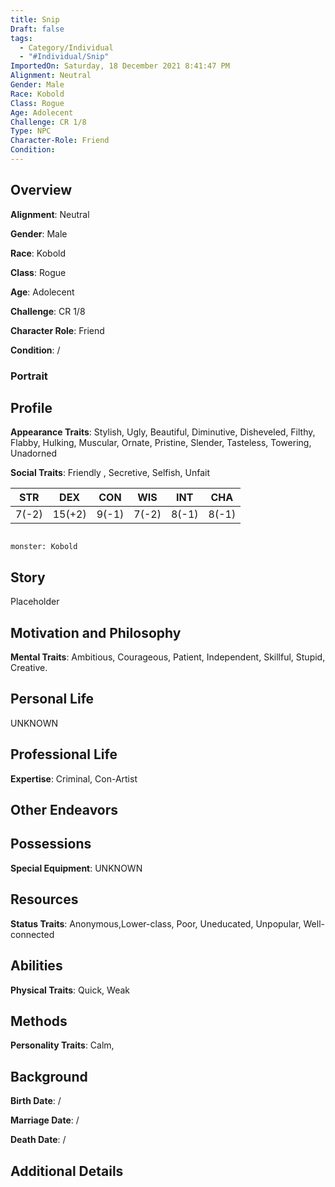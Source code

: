 ```yaml
---
title: Snip
Draft: false
tags:
  - Category/Individual
  - "#Individual/Snip"
ImportedOn: Saturday, 18 December 2021 8:41:47 PM
Alignment: Neutral
Gender: Male
Race: Kobold
Class: Rogue
Age: Adolecent
Challenge: CR 1/8
Type: NPC
Character-Role: Friend
Condition:
---
```

## Overview
**Alignment**: Neutral

**Gender**: Male

**Race**: Kobold 

**Class**: Rogue

**Age**: Adolecent

**Challenge**: CR 1/8

**Character Role**: Friend

**Condition**: /

### Portrait

## Profile
**Appearance Traits**: Stylish, Ugly, Beautiful, Diminutive, Disheveled, Filthy, Flabby, Hulking, Muscular, Ornate, Pristine, Slender, Tasteless, Towering, Unadorned

**Social Traits**: Friendly , Secretive, Selfish, Unfait

| STR   | DEX    | CON   | WIS   | INT   | CHA   |
| ----- | ------ | ----- | ----- | ----- | ----- |
| 7(-2) | 15(+2) | 9(-1) | 7(-2) | 8(-1) | 8(-1) |

```statblock

monster: Kobold

```


## Story
Placeholder

## Motivation and Philosophy
**Mental Traits**: Ambitious, Courageous, Patient, Independent, Skillful, Stupid, Creative.

## Personal Life
UNKNOWN

## Professional Life
**Expertise**: Criminal, Con-Artist

## Other Endeavors


## Possessions
**Special Equipment**: UNKNOWN

## Resources
**Status Traits**: Anonymous,Lower-class, Poor, Uneducated, Unpopular, Well-connected


## Abilities
**Physical Traits**: Quick, Weak

## Methods
**Personality Traits**: Calm, 

## Background
**Birth Date**: /

**Marriage Date**: /

**Death Date**: /


## Additional Details


